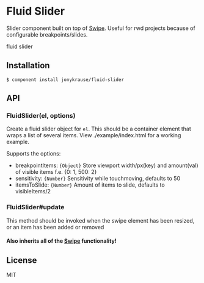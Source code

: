 
# Fluid Slider

Slider component built on top of [Swipe](https://github.com/component/swipe). Useful for rwd projects because of configurable breakpoints/slides.

  fluid slider

## Installation

    $ component install jonykrause/fluid-slider

## API

### FluidSlider(el, options)

Create a fluid slider object for `el`. This should be a container element that wraps a list of several items. View ./example/index.html for a working example.

Supports the options:

 - breakpointItems: ```{Object}``` Store viewport width/px(key) and amount(val) of visible items f.e. {0: 1, 500: 2}
 - sensitivity: ```{Number}``` Sensitivity while touchmoving, defaults to 50
 - itemsToSlide: ```{Number}``` Amount of items to slide, defaults to visibleItems/2


### FluidSlider#update

This method should be invoked when the swipe element has been resized, or an item has been added or removed


#### Also inherits all of the [Swipe](https://github.com/component/swipe) functionality!

## License

  MIT
